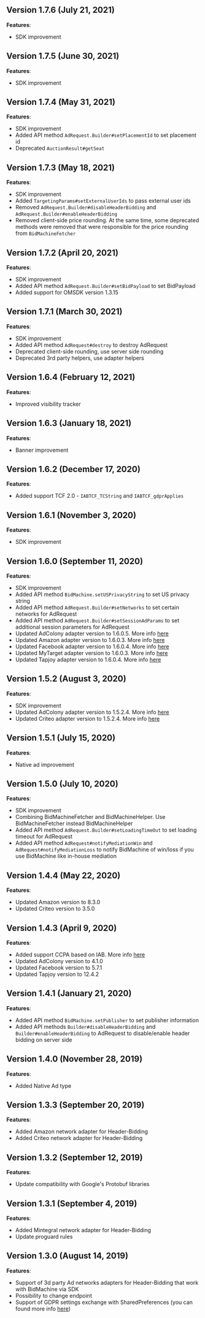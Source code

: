 ## Version 1.7.6 (July 21, 2021)
**Features**:
* SDK improvement

## Version 1.7.5 (June 30, 2021)
**Features**:
* SDK improvement

## Version 1.7.4 (May 31, 2021)
**Features**:
* SDK improvement
* Added API method ```AdRequest.Builder#setPlacementId``` to set placement id
* Deprecated ```AuctionResult#getSeat```

## Version 1.7.3 (May 18, 2021)
**Features**:
* SDK improvement
* Added ```TargetingParams#setExternalUserIds``` to pass external user ids
* Removed ```AdRequest.Builder#disableHeaderBidding``` and ```AdRequest.Builder#enableHeaderBidding```
* Removed client-side price rounding. At the same time, some deprecated methods were removed that were responsible for the price rounding from ```BidMachineFetcher```

## Version 1.7.2 (April 20, 2021)
**Features**:
* SDK improvement
* Added API method ```AdRequest.Builder#setBidPayload``` to set BidPayload
* Added support for OMSDK version 1.3.15

## Version 1.7.1 (March 30, 2021)
**Features**:
* SDK improvement
* Added API method ```AdRequest#destroy``` to destroy AdRequest
* Deprecated client-side rounding, use server side rounding
* Deprecated 3rd party helpers, use adapter helpers

## Version 1.6.4 (February 12, 2021)
**Features**:
* Improved visibility tracker

## Version 1.6.3 (January 18, 2021)
**Features**:
* Banner improvement

## Version 1.6.2 (December 17, 2020)
**Features**:
* Added support TCF 2.0 - ```IABTCF_TCString``` and ```IABTCF_gdprApplies```

## Version 1.6.1 (November 3, 2020)
**Features**:
* SDK improvement

## Version 1.6.0 (September 11, 2020)
**Features**:
* SDK improvement
* Added API method ```BidMachine.setUSPrivacyString``` to set US privacy string
* Added API method ```AdRequest.Builder#setNetworks``` to set certain networks for AdRequest
* Added API method ```AdRequest.Builder#setSessionAdParams``` to set additional session parameters for AdRequest
* Updated AdColony adapter version to 1.6.0.5. More info [here](adapters/adcolony/CHANGELOG.md)
* Updated Amazon adapter version to 1.6.0.3. More info [here](adapters/amazon/CHANGELOG.md)
* Updated Facebook adapter version to 1.6.0.4. More info [here](adapters/facebook/CHANGELOG.md)
* Updated MyTarget adapter version to 1.6.0.3. More info [here](adapters/my_target/CHANGELOG.md)
* Updated Tapjoy adapter version to 1.6.0.4. More info [here](adapters/tapjoy/CHANGELOG.md)

## Version 1.5.2 (August 3, 2020)
**Features**:
* SDK improvement
* Updated AdColony adapter version to 1.5.2.4. More info [here](https://github.com/bidmachine/BidMachine-Android-SDK/blob/master/adapters/adcolony/CHANGELOG.md)
* Updated Criteo adapter version to 1.5.2.4. More info [here](https://github.com/bidmachine/BidMachine-Android-SDK/blob/master/adapters/criteo/CHANGELOG.md)

## Version 1.5.1 (July 15, 2020)
**Features**:
* Native ad improvement

## Version 1.5.0 (July 10, 2020)
**Features**:
* SDK improvement
* Combining BidMachineFetcher and BidMachineHelper. Use BidMachineFetcher instead BidMachineHelper
* Added API method ```AdRequest.Builder#setLoadingTimeOut``` to set loading timeout for AdRequest
* Added API method ```AdRequest#notifyMediationWin``` and ```AdRequest#notifyMediationLoss``` to notify BidMachine of win/loss if you use BidMachine like in-house mediation

## Version 1.4.4 (May 22, 2020)
**Features**:
* Updated Amazon version to 8.3.0
* Updated Criteo version to 3.5.0

## Version 1.4.3 (April 9, 2020)
**Features**:
* Added support CCPA based on IAB. More info [here](https://github.com/InteractiveAdvertisingBureau/USPrivacy/blob/master/CCPA/Version%201.0/USP%20API.md)
* Updated AdColony version to 4.1.0
* Updated Facebook version to 5.7.1
* Updated Tapjoy version to 12.4.2

## Version 1.4.1 (January 21, 2020)
**Features**:
* Added API method ```BidMachine.setPublisher``` to set publisher information
* Added API methods ```Builder#disableHeaderBidding``` and ```Builder#enableHeaderBidding``` to AdRequest to disable/enable header bidding on server side

## Version 1.4.0 (November 28, 2019)
**Features**:
* Added Native Ad type

## Version 1.3.3 (September 20, 2019)
**Features**:
* Added Amazon network adapter for Header-Bidding
* Added Criteo network adapter for Header-Bidding

## Version 1.3.2 (September 12, 2019)
**Features**:
* Update compatibility with Google's Protobuf libraries

## Version 1.3.1 (September 4, 2019)
**Features**:
* Added Mintegral network adapter for Header-Bidding
* Update proguard rules

## Version 1.3.0 (August 14, 2019)
**Features**:
* Support of 3d party Ad networks adapters for Header-Bidding that work with BidMachine via SDK
* Possibility to change endpoint
* Support of GDPR settings exchange with SharedPreferences (you can found more info [here](https://github.com/InteractiveAdvertisingBureau/GDPR-Transparency-and-Consent-Framework/blob/master/Mobile%20In-App%20Consent%20APIs%20v1.0%20Final.md#how-do-third-party-sdks-vendors-access-the-consent-information-))
